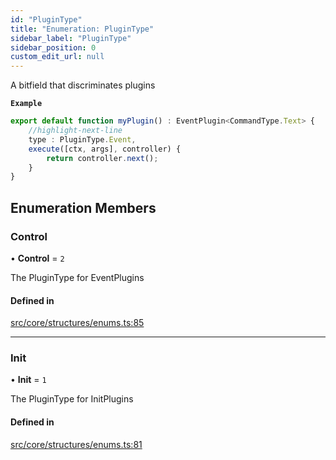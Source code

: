 ```yaml
---
id: "PluginType"
title: "Enumeration: PluginType"
sidebar_label: "PluginType"
sidebar_position: 0
custom_edit_url: null
---
```


A bitfield that discriminates plugins

**`Example`**

```ts
export default function myPlugin() : EventPlugin<CommandType.Text> {
    //highlight-next-line
    type : PluginType.Event,
    execute([ctx, args], controller) {
        return controller.next();
    }
}
```

## Enumeration Members

### Control

• **Control** = ``2``

The PluginType for EventPlugins

#### Defined in

[src/core/structures/enums.ts:85](https://github.com/sern-handler/handler/blob/941e1ea/src/core/structures/enums.ts#L85)

___

### Init

• **Init** = ``1``

The PluginType for InitPlugins

#### Defined in

[src/core/structures/enums.ts:81](https://github.com/sern-handler/handler/blob/941e1ea/src/core/structures/enums.ts#L81)
